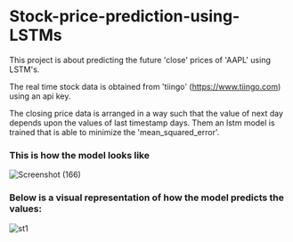 # Stock-price-prediction-using-LSTMs

This project is about predicting the future 'close' prices of 'AAPL' using LSTM's.

The real time stock data is obtained from 'tiingo' (https://www.tiingo.com) using an api key.

The closing price data is arranged in a way such that the value of next day depends upon the values of last timestamp days.
Them an lstm model is trained that is able to minimize the 'mean_squared_error'.

### This is how the model looks like

![Screenshot (166)](https://user-images.githubusercontent.com/62187533/121901220-d382ce00-cd43-11eb-91a0-e5df749aaacc.png)


### Below is a visual representation of how the model predicts the values:

![st1](https://user-images.githubusercontent.com/62187533/121900542-26a85100-cd43-11eb-9b14-f9a2274595e2.png)

